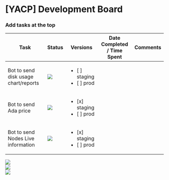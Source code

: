 # [YACP] Development Board

### Add tasks at the top

| Task           | Status | Versions | Date Completed / Time Spent | Comments | 
|----------------|---------------|---------------|----------------|-----------|
| Bot to send disk usage chart/reports |![](https://badgen.net/badge/status/todo/gray)|<ul><li>[ ] staging</li><li>[ ] prod</li></ul>|  | 
| Bot to send Ada price |![](https://badgen.net/badge/status/in%20progress/orange)|<ul><li>[x] staging</li><li>[ ] prod</li></ul>|  |
| Bot to send Nodes Live information |![](https://badgen.net/badge/status/in%20progress/orange)|<ul><li>[x] staging</li><li>[ ] prod</li></ul>|  |

![](https://badgen.net/badge/status/in%20progress/orange)  
![](https://badgen.net/badge/status/todo/gray)  
![](https://badgen.net/badge/status/done/green)  
